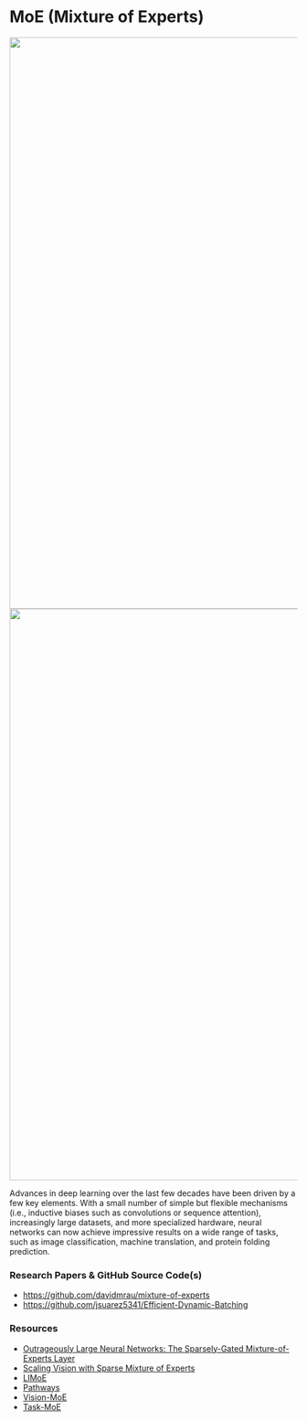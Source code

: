 # MoE (Mixture of Experts) # 

<div align="center">
  <img src="https://github.com/prodramp/DeepWorks/blob/main/MoE/images/moe-atchitecture.png" width="1000" />
</div> 

<div align="center">
  <img src="https://github.com/prodramp/DeepWorks/blob/main/MoE/images/Moe-processing.png" width="1000" />
</div> 


Advances in deep learning over the last few decades have been driven by a few key elements. With a small number of simple but flexible mechanisms (i.e., inductive biases such as convolutions or sequence attention), increasingly large datasets, and more specialized hardware, neural networks can now achieve impressive results on a wide range of tasks, such as image classification, machine translation, and protein folding prediction.


### Research Papers & GitHub Source Code(s) ###
- https://github.com/davidmrau/mixture-of-experts
- https://github.com/jsuarez5341/Efficient-Dynamic-Batching

### Resources ###
- [Outrageously Large Neural Networks: The Sparsely-Gated Mixture-of-Experts Layer](https://research.google/pubs/pub45929/)
- [Scaling Vision with Sparse Mixture of Experts](https://ai.googleblog.com/2022/01/scaling-vision-with-sparse-mixture-of.html)
- [LIMoE](https://ai.googleblog.com/2022/06/limoe-learning-multiple-modalities-with.html)
- [Pathways](https://blog.google/technology/ai/introducing-pathways-next-generation-ai-architecture)
- [Vision-MoE](https://ai.googleblog.com/2020/12/transformers-for-image-recognition-at.html)
- [Task-MoE](https://ai.googleblog.com/2022/01/learning-to-route-by-task-for-efficient.html)

